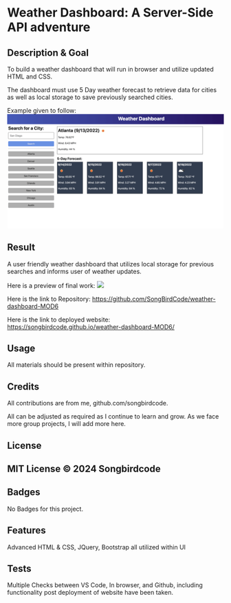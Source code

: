 # Weather Dashboard: A Server-Side API adventure

## Description & Goal

To build a weather dashboard that will run in browser and utilize updated HTML and CSS. 

The dashboard must use 5 Day weather forecast to retrieve data for cities as well as local storage to save previously searched cities.

Example given to follow: 
<img src="assets/images/Mock-up.png">


## Result

A user friendly weather dashboard that utilizes local storage for previous searches and informs user of weather updates. 

Here is a preview of final work: 
<img src="assets/images/Screenshot 2024-03-05 at 5.56.53 PM.png">

Here is the link to Repository: https://github.com/SongBirdCode/weather-dashboard-MOD6

Here is the link to deployed website: https://songbirdcode.github.io/weather-dashboard-MOD6/


## Usage

 All materials should be present within repository. 

## Credits

All contributions are from me, github.com/songbirdcode.

All can be adjusted as required as I continue to learn and grow. As we face more group projects, I will add more here. 


## License

MIT License © 2024 Songbirdcode
---

## Badges

No Badges for this project. 

## Features

Advanced HTML & CSS, JQuery, Bootstrap all utilized within UI

## Tests

Multiple Checks between VS Code, In browser, and Github, including functionality post deployment of website have been taken. 